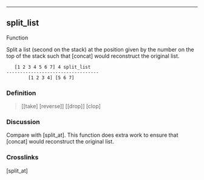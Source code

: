 ------------------------------------------------------------------------

## split_list

Function

Split a list (second on the stack) at the position given by the number on
the top of the stack such that [concat] would reconstruct the original
list.

       [1 2 3 4 5 6 7] 4 split_list
    ----------------------------------
            [1 2 3 4] [5 6 7]

### Definition

> \[[take] [reverse]\] \[[drop]\] [clop]

### Discussion

Compare with [split_at].  This function does extra work to ensure that
[concat] would reconstruct the original list.

### Crosslinks

[split_at]

